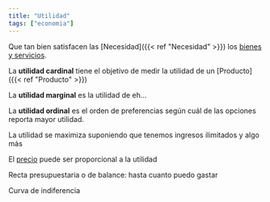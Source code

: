 ```yaml
---
title: "Utilidad"
tags: ["economia"]
---
```

Que tan bien satisfacen las [Necesidad]({{< ref "Necesidad" >}}) los [bienes y servicios](#).

La **utilidad cardinal** tiene el objetivo de medir la utilidad de un [Producto]({{< ref "Producto" >}})

La **utilidad marginal** es la utilidad de eh...

La **utilidad ordinal** es el orden de preferencias según cuál de las opciones reporta mayor utilidad.

La utilidad se maximiza suponiendo que tenemos ingresos ilimitados y algo más

El [precio](#) puede ser proporcional a la utilidad

Recta presupuestaria o de balance: hasta cuanto puedo gastar

Curva de indiferencia